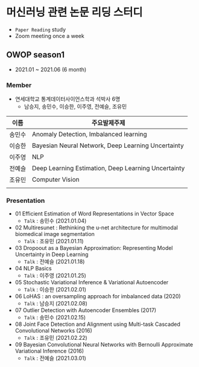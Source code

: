 # 머신러닝 관련 논문 리딩 스터디
- `Paper Reading` study
- Zoom meeting once a week

## OWOP season1
- 2021.01 ~ 2021.06 (6 month)
  
### Member
- 연세대학교 통계데이터사이언스학과 석박사 6명
  - 남승지, 송민수, 이승한, 이주영, 전예슬, 조유민

|이름|주요발제주제|
|------|---|
|송민수|Anomaly Detection, Imbalanced learning|
|이승한|Bayesian Neural Network, Deep Learning Uncertainty|
|이주영|NLP|
|전예슬|Deep Learning Estimation, Deep Learning Uncertainty|
|조유민|Computer Vision|
|||

### Presentation
- 01 Efficient Estimation of Word Representations in Vector Space
  - `Talk` : 송민수 (2021.01.04)
- 02 Multiresunet : Rethinking the u-net architecture for multimodal biomedical image segmentation
  - `Talk` : 조유민 (2021.01.11)
- 03 Dropoout as a Bayesian Approximation: Representing Model Uncertainty in Deep Learning
  - `Talk` : 전예슬 (2021.01.18)
- 04 NLP Basics
  - `Talk` : 이주영 (2021.01.25)
- 05 Stochastic Variational Inference & Variational Autoencoder
  - `Talk` : 이승한 (2021.02.01)
- 06 LoHAS : an oversampling approach for imbalanced data (2020)
  - `Talk` : 남승지 (2021.02.08)
- 07 Outlier Detection with Autoencoder Ensembles (2017)
  - `Talk` : 송민수 (2021.02.15)
- 08 Joint Face Detection and Alignment using Multi-task Cascaded Convolutional Networks (2016)
  - `Talk` : 조유민 (2021.02.22)
- 09 Bayesian Convolutional Neural Networks with Bernoulli Approximate Variational Inference (2016)
  - `Talk` : 전예슬 (2021.03.01)